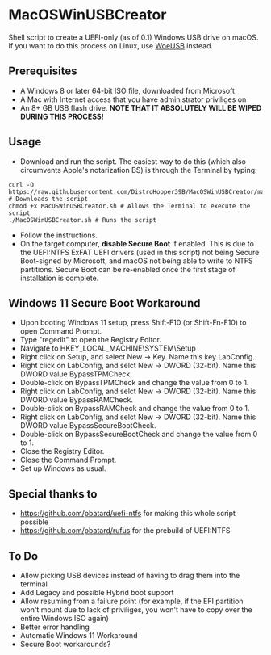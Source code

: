 # MacOSWinUSBCreator
Shell script to create a UEFI-only (as of 0.1) Windows USB drive on macOS. If you want to do this process on Linux, use [WoeUSB](https://github.com/WoeUSB/WoeUSB-ng) instead.

## Prerequisites
- A Windows 8 or later 64-bit ISO file, downloaded from Microsoft
- A Mac with Internet access that you have administrator priviliges on
- An 8+ GB USB flash drive. **NOTE THAT IT ABSOLUTELY WILL BE WIPED DURING THIS PROCESS!**

## Usage
- Download and run the script. The easiest way to do this (which also circumvents Apple's notarization BS) is through the Terminal by typing:
```
curl -O https://raw.githubusercontent.com/DistroHopper39B/MacOSWinUSBCreator/main/MacOSWinUSBCreator.sh # Downloads the script
chmod +x MacOSWinUSBCreator.sh # Allows the Terminal to execute the script
./MacOSWinUSBCreator.sh # Runs the script
```
- Follow the instructions.
- On the target computer, **disable Secure Boot** if enabled. This is due to the UEFI:NTFS ExFAT UEFI drivers (used in this script) not being Secure Boot-signed by Microsoft, and macOS not being able to write to NTFS partitions. Secure Boot can be re-enabled once the first stage of installation is complete.
## Windows 11 Secure Boot Workaround
- Upon booting Windows 11 setup, press Shift-F10 (or Shift-Fn-F10) to open Command Prompt.
- Type "regedit" to open the Registry Editor.
- Navigate to HKEY_LOCAL_MACHINE\SYSTEM\Setup
- Right click on Setup, and select New -> Key. Name this key LabConfig.
- Right click on LabConfig, and selct New -> DWORD (32-bit). Name this DWORD value BypassTPMCheck.
- Double-click on BypassTPMCheck and change the value from 0 to 1.
- Right click on LabConfig, and selct New -> DWORD (32-bit). Name this DWORD value BypassRAMCheck.
- Double-click on BypassRAMCheck and change the value from 0 to 1.
- Right click on LabConfig, and selct New -> DWORD (32-bit). Name this DWORD value BypassSecureBootCheck.
- Double-click on BypassSecureBootCheck and change the value from 0 to 1.
- Close the Registry Editor.
- Close the Command Prompt.
- Set up Windows as usual.
## Special thanks to
- https://github.com/pbatard/uefi-ntfs for making this whole script possible 
- https://github.com/pbatard/rufus for the prebuild of UEFI:NTFS
## To Do
- Allow picking USB devices instead of having to drag them into the terminal
- Add Legacy and possible Hybrid boot support
- Allow resuming from a failure point (for example, if the EFI partition won't mount due to lack of priviliges, you won't have to copy over the entire Windows ISO again)
- Better error handling
- Automatic Windows 11 Workaround
- Secure Boot workarounds?
